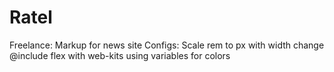 # Ratel
Freelance: Markup for news site
Configs:
Scale rem to px with width change
@include flex with web-kits
using variables for colors
